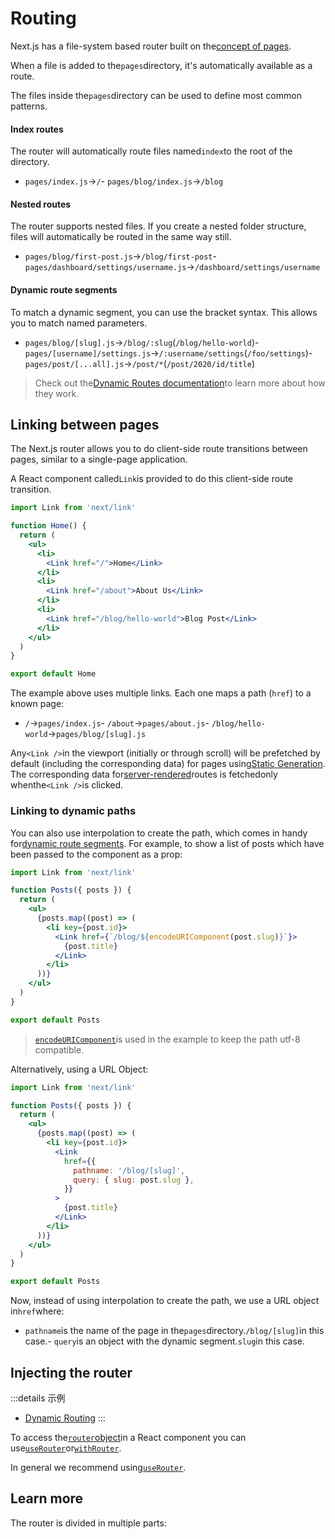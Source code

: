 # Routing

Next.js has a file-system based router built on the[concept of pages](/docs/guide/basic-features/pages).

When a file is added to the`pages`directory, it's automatically available as a route.

The files inside the`pages`directory can be used to define most common patterns.

#### Index routes

The router will automatically route files named`index`to the root of the directory.

- `pages/index.js`→`/`- `pages/blog/index.js`→`/blog`

#### Nested routes

The router supports nested files. If you create a nested folder structure, files will automatically be routed in the same way still.

- `pages/blog/first-post.js`→`/blog/first-post`- `pages/dashboard/settings/username.js`→`/dashboard/settings/username`

#### Dynamic route segments

To match a dynamic segment, you can use the bracket syntax. This allows you to match named parameters.

- `pages/blog/[slug].js`→`/blog/:slug`(`/blog/hello-world`)- `pages/[username]/settings.js`→`/:username/settings`(`/foo/settings`)- `pages/post/[...all].js`→`/post/*`(`/post/2020/id/title`)

> Check out the[Dynamic Routes documentation](/docs/guide/routing/dynamic-routes)to learn more about how they work.

## Linking between pages

The Next.js router allows you to do client-side route transitions between pages, similar to a single-page application.

A React component called`Link`is provided to do this client-side route transition.

```jsx
import Link from 'next/link'

function Home() {
  return (
    <ul>
      <li>
        <Link href="/">Home</Link>
      </li>
      <li>
        <Link href="/about">About Us</Link>
      </li>
      <li>
        <Link href="/blog/hello-world">Blog Post</Link>
      </li>
    </ul>
  )
}

export default Home

```

The example above uses multiple links. Each one maps a path (`href`) to a known page:

- `/`→`pages/index.js`- `/about`→`pages/about.js`- `/blog/hello-world`→`pages/blog/[slug].js`

Any`<Link />`in the viewport (initially or through scroll) will be prefetched by default (including the corresponding data) for pages using[Static Generation](/docs/guide/basic-features/data-fetching/get-static-props). The corresponding data for[server-rendered](/docs/guide/basic-features/data-fetching/get-server-side-props)routes is fetchedonly whenthe`<Link />`is clicked.

### Linking to dynamic paths

You can also use interpolation to create the path, which comes in handy for[dynamic route segments](#dynamic-route-segments). For example, to show a list of posts which have been passed to the component as a prop:

```jsx
import Link from 'next/link'

function Posts({ posts }) {
  return (
    <ul>
      {posts.map((post) => (
        <li key={post.id}>
          <Link href={`/blog/${encodeURIComponent(post.slug)}`}>
            {post.title}
          </Link>
        </li>
      ))}
    </ul>
  )
}

export default Posts

```

> [`encodeURIComponent`](https://developer.mozilla.org/en-US/docs/Web/JavaScript/Reference/Global_Objects/encodeURIComponent)is used in the example to keep the path utf-8 compatible.

Alternatively, using a URL Object:

```jsx
import Link from 'next/link'

function Posts({ posts }) {
  return (
    <ul>
      {posts.map((post) => (
        <li key={post.id}>
          <Link
            href={{
              pathname: '/blog/[slug]',
              query: { slug: post.slug },
            }}
          >
            {post.title}
          </Link>
        </li>
      ))}
    </ul>
  )
}

export default Posts

```

Now, instead of using interpolation to create the path, we use a URL object in`href`where:

- `pathname`is the name of the page in the`pages`directory.`/blog/[slug]`in this case.- `query`is an object with the dynamic segment.`slug`in this case.

## Injecting the router

:::details 示例
- [Dynamic Routing](https://github.com/vercel/next.js/tree/canary/examples/dynamic-routing)
:::

To access the[`router`object](/docs/guide/api-reference/next/router#router-object)in a React component you can use[`useRouter`](/docs/guide/api-reference/next/router#userouter)or[`withRouter`](/docs/guide/api-reference/next/router#withrouter).

In general we recommend using[`useRouter`](/docs/guide/api-reference/next/router#userouter).

## Learn more

The router is divided in multiple parts:




